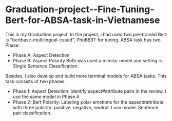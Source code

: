 # Graduation-project--Fine-Tuning-Bert-for-ABSA-task-in-Vietnamese
This is my Graduation project. 
In the project, i had used two pre-trained Bert is "bertbase-multilingual-cased", PhoBERT for tuning. 
ABSA task has two Phase:
+ Phase A: Aspect Detection
+ Phase B: Aspect Polarity
Both was used a mimilar model and setting is Single Sentence Classification.

Besides, I also develop and build more terminal models for ABSA tasks. This task consists of two phases:
+ Phase 1: Aspect Detection: identify aspect#attribute pairs in the review. I use the same  model in Phase A
+ Phase 2: Bert Polarity: Labeling polar emotions for the aspect#attribute with three polarity: positive, negative, neutral.
I use model: Sentence pair classification. 


